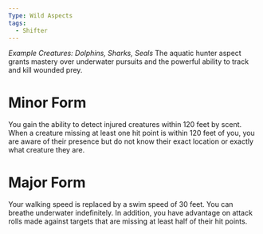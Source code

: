 ```yaml
---
Type: Wild Aspects
tags:
  - Shifter
---
```

*Example Creatures: Dolphins, Sharks, Seals*
The aquatic hunter aspect grants mastery over underwater pursuits and the powerful ability to track and kill wounded prey.

# Minor Form
You gain the ability to detect injured creatures within 120 feet by scent. When a creature missing at least one hit point is within 120 feet of you, you are aware of their presence but do not know their exact location or exactly what creature they are.

# Major Form
Your walking speed is replaced by a swim speed of 30 feet.
You can breathe underwater indefinitely.
In addition, you have advantage on attack rolls made against targets that are missing at least half of their hit points.